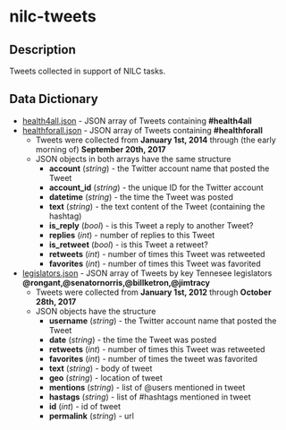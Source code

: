 # nilc-tweets

## Description
Tweets collected in support of NILC tasks.

## Data Dictionary

* [health4all.json](https://github.com/Data4Democracy/immigration-connect/tree/master/datasets/nilc-tweets/health4all.json) - JSON array of Tweets containing **#health4all**
* [healthforall.json](https://github.com/Data4Democracy/immigration-connect/tree/master/datasets/nilc-tweets/healthforall.json) - JSON array of Tweets containing **#healthforall**
  * Tweets were collected from **January 1st, 2014** through (the early morning of) **September 20th, 2017**
  * JSON objects in both arrays have the same structure
      * **account** (*string*) - the Twitter account name that posted the Tweet
      * **account_id** (*string*) - the unique ID for the Twitter account
      * **datetime** (*string*) - the time the Tweet was posted
      * **text** (*string*) - the text content of the Tweet (containing the hashtag)
      * **is_reply** (*bool*) - is this Tweet a reply to another Tweet?
      * **replies** (*int*) - number of replies to this Tweet
      * **is_retweet** (*bool*) - is this Tweet a retweet?
      * **retweets** (*int*) - number of times this Tweet was retweeted
      * **favorites** (*int*) - number of times this Tweet was favorited
* [legislators.json](https://github.com/Data4Democracy/immigration-connect/tree/master/datasets/nilc-tweets/legislators.json) - JSON array of Tweets by key Tennesee legislators **@rongant,@senatornorris,@billketron,@jimtracy**
  * Tweets were collected from **January 1st, 2012** through **October 28th, 2017**
  * JSON objects have the structure
      * **username** (*string*) - the Twitter account name that posted the Tweet
      * **date** (*string*) - the time the Tweet was posted
      * **retweets** (*int*) - number of times this Tweet was retweeted
      * **favorites** (*int*) - number of times the tweet was favorited
      * **text** (*string*) - body of tweet 
      * **geo** (*string*) - location of tweet 
      * **mentions** (*string*) - list of @users mentioned in tweet 
      * **hastags** (*string*) - list of #hashtags mentioned in tweet 
      * **id** (*int*) - id of tweet 
	  * **permalink** (*string*) - url 